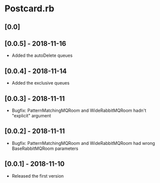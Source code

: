 Postcard.rb
===========

## [0.0] 

## [0.0.5] - 2018-11-16

- Added the autoDelete queues

## [0.0.4] - 2018-11-14

- Added the exclusive queues

## [0.0.3] - 2018-11-11

- Bugfix: PatternMatchingMQRoom and WideRabbitMQRoom hadn't "explicit" argument

## [0.0.2] - 2018-11-11

- Bugfix: PatternMatchingMQRoom and WideRabbitMQRoom had wrong BaseRabbitMQRoom parameters

## [0.0.1] - 2018-11-10

- Released the first version